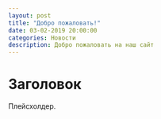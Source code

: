 ```yaml
---
layout: post
title: "Добро пожаловать!"
date: 03-02-2019 20:00:00
categories: Новости
description: Добро пожаловать на наш сайт
---
```


# Заголовок

Плейсхолдер.